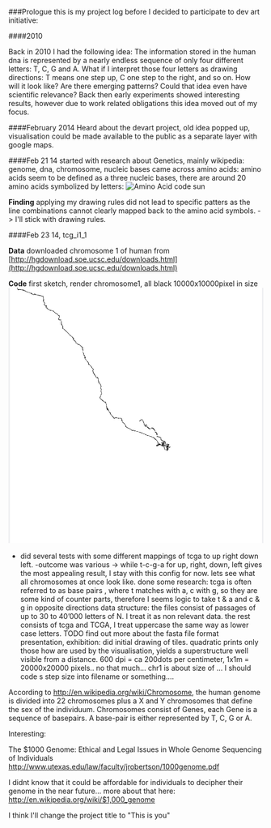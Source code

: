 ###Prologue
this is my project log before I decided to participate to dev art initiative:

####2010

Back in 2010 I had the following idea:
The information stored in the human dna is represented by a nearly endless sequence of only four different letters: T, C, G and A. What if I interpret those four letters as drawing directions: T means one step up, C one step to the right, and so on. How will it look like? Are there emerging patterns? Could that idea even have scientific relevance?
Back then early experiments showed interesting results, however due to work related obligations this idea moved out of my focus.

####February 2014
Heard about the devart project, old idea popped up, visualisation could be made available to the public as a separate layer with google maps.

####Feb 21 14
started with research about Genetics, mainly wikipedia: genome, dna, chromosome, nucleic bases
came across amino acids: amino acids seem to be defined as a three nucleic bases, there are around 20 amino acids symbolized by letters:
![Amino Acid code sun](http://upload.wikimedia.org/wikipedia/commons/7/70/Aminoacids_table.svg "Amino Acid code sun")

**Finding** applying my drawing rules did not lead to specific patters as the line combinations cannot clearly mapped back to the amino acid symbols. -> I'll  stick with drawing rules.

####Feb 23 14, tcg_i1_1

**Data** downloaded chromosome 1 of human from [http://hgdownload.soe.ucsc.edu/downloads.html](http://hgdownload.soe.ucsc.edu/downloads.html)

**Code** first sketch, render chromosome1, all black 10000x10000pixel in size 
![chromosome 1, excerpt](../images/2014224_0.41chr1.jpg "chromosome 1, excerpt")

- did several tests with some different mappings of tcga to up right down left.
-outcome was various
-> while t-c-g-a  for up, right, down, left gives the most appealing result,  I stay with this config for now. lets see what all chromosomes at once look like.
done some research: tcga is often referred to as base pairs , where t matches with a, c with g, so they are some kind of counter parts, therefore I seems logic to take t & a and c & g in opposite directions 
data structure: 
the files consist of passages of up to 30 to 40’000 letters of N. I treat it as non relevant data. 
the rest consists of tcga and TCGA, I treat uppercase the same way as lower case letters. 
TODO find out more about the fasta file format
presentation, exhibition: 
did initial drawing of tiles. quadratic prints only those how are used by the visualisation, yields a superstructure well visible from a distance.
600 dpi = ca 200dots per centimeter, 1x1m = 20000x20000 pixels.. no that much…
chr1 is about size of … I should code s step size into filename or something….





According to http://en.wikipedia.org/wiki/Chromosome, the human genome is divided into 22 chromosomes plus a X and Y chromosomes that define the sex of the individuum. Chromosomes consist of Genes, each Gene is a sequence of basepairs. A base-pair is either represented by T, C, G or A.

Interesting:

The $1000 Genome: Ethical and Legal Issues in Whole Genome Sequencing of Individuals 
http://www.utexas.edu/law/faculty/jrobertson/1000genome.pdf

I didnt know that it could be affordable for individuals to decipher their genome in the near future...
more about that here: http://en.wikipedia.org/wiki/$1,000_genome

I think I'll change the project title to "This is you"

